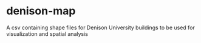 # denison-map
A csv containing shape files for Denison University buildings to be used for visualization and spatial analysis
